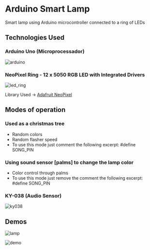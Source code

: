 # Arduino Smart Lamp
Smart lamp using Arduino microcontroller connected to a ring of LEDs

## Technologies Used

### Arduino Uno (Microprocessador)
![arduino](https://user-images.githubusercontent.com/23506996/143781428-ecd5c6dc-c827-4854-93c6-014ceb9bfc3b.png)

### NeoPixel Ring - 12 x 5050 RGB LED with Integrated Drivers
![led_ring](https://user-images.githubusercontent.com/23506996/143781442-fccdfd51-adf1-47b3-80f1-4a973fb83df0.jpg)

Library Used -> [Adafruit NeoPixel](https://github.com/adafruit/Adafruit_NeoPixel)


## Modes of operation

### Used as a christmas tree

- Random colors
- Random flasher speed
- To use this mode just comment the following excerpt: #define SONG_PIN

### Using sound sensor [palms] to change the lamp color

- Color control through palms
- To use this mode just remove the comment the following excerpt: #define SONG_PIN

### KY-038 (Audio Sensor)
![ky038](https://user-images.githubusercontent.com/23506996/143781455-c3c05c4f-cac5-4da4-a95f-6ce18e68070d.png)

## Demos

![lamp](https://user-images.githubusercontent.com/23506996/143781446-f1e96d3f-bd5f-47e1-85de-dc842d22ad5f.jpg)

![demo](https://user-images.githubusercontent.com/23506996/143781444-73dbf373-0add-4eae-905a-f84cbc71e76c.gif)
